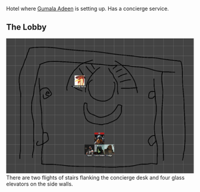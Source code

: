 Hotel where [Gumala Adeen](../../Characters/NPC/Gumala%20Adeen.md) is setting up. Has a concierge service.

## The Lobby
![](../../Images/Hotel%20Lobby.png)
There are two flights of stairs flanking the concierge desk and four glass elevators on the side walls.